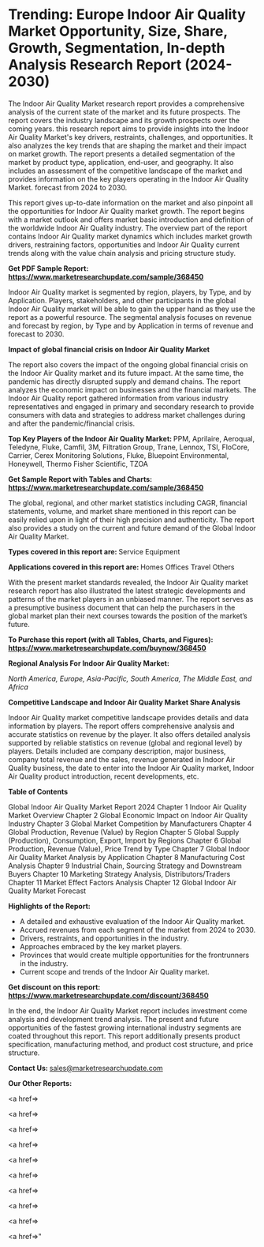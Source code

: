 # Trending: Europe Indoor Air Quality Market Opportunity, Size, Share, Growth, Segmentation, In-depth Analysis Research Report (2024-2030)

The Indoor Air Quality Market research report provides a comprehensive analysis of the current state of the market and its future prospects. The report covers the industry landscape and its growth prospects over the coming years. this research report aims to provide insights into the Indoor Air Quality Market's key drivers, restraints, challenges, and opportunities. It also analyzes the key trends that are shaping the market and their impact on market growth. The report presents a detailed segmentation of the market by product type, application, end-user, and geography. It also includes an assessment of the competitive landscape of the market and provides information on the key players operating in the Indoor Air Quality Market. forecast from 2024 to 2030.

This report gives up-to-date information on the market and also pinpoint all the opportunities for Indoor Air Quality market growth. The report begins with a market outlook and offers market basic introduction and definition of the worldwide Indoor Air Quality industry. The overview part of the report contains Indoor Air Quality market dynamics which includes market growth drivers, restraining factors, opportunities and Indoor Air Quality current trends along with the value chain analysis and pricing structure study.

<strong><b>Get PDF Sample Report: <a href=https://www.marketresearchupdate.com/sample/368450>https://www.marketresearchupdate.com/sample/368450</a></b></strong>

Indoor Air Quality market is segmented by region, players, by Type, and by Application. Players, stakeholders, and other participants in the global Indoor Air Quality market will be able to gain the upper hand as they use the report as a powerful resource. The segmental analysis focuses on revenue and forecast by region, by Type and by Application in terms of revenue and forecast to 2030.

<strong><b>Impact of global financial crisis on Indoor Air Quality Market</b></strong>

The report also covers the impact of the ongoing global financial crisis on the Indoor Air Quality market and its future impact. At the same time, the pandemic has directly disrupted supply and demand chains. The report analyzes the economic impact on businesses and the financial markets. The Indoor Air Quality report gathered information from various industry representatives and engaged in primary and secondary research to provide consumers with data and strategies to address market challenges during and after the pandemic/financial crisis.

<strong><b>Top Key Players of the Indoor Air Quality Market:
</b></strong>PPM, Aprilaire, Aeroqual, Teledyne, Fluke, Camfil, 3M, Filtration Group, Trane, Lennox, TSI, FloCore, Carrier, Cerex Monitoring Solutions, Fluke, Bluepoint Environmental, Honeywell, Thermo Fisher Scientific, TZOA<strong><b>
</b></strong>

<strong><b>Get Sample Report with Tables and Charts: <a href=https://www.marketresearchupdate.com/sample/368450>https://www.marketresearchupdate.com/sample/368450</a></b></strong>

The global, regional, and other market statistics including CAGR, financial statements, volume, and market share mentioned in this report can be easily relied upon in light of their high precision and authenticity. The report also provides a study on the current and future demand of the Global Indoor Air Quality Market.

<strong><b>Types covered in this report are:
</b></strong>Service
Equipment<strong><b>
</b></strong>

<strong><b>Applications covered in this report are:
</b></strong>Homes
Offices
Travel
Others<strong><b>
</b></strong>

With the present market standards revealed, the Indoor Air Quality market research report has also illustrated the latest strategic developments and patterns of the market players in an unbiased manner. The report serves as a presumptive business document that can help the purchasers in the global market plan their next courses towards the position of the market’s future.

<strong><b>To Purchase this report (with all Tables, Charts, and Figures): <a href=https://www.marketresearchupdate.com/buynow/368450>https://www.marketresearchupdate.com/buynow/368450</a></b></strong>

<strong><b>Regional Analysis For Indoor Air Quality Market:</b></strong>

<em><i>North America, Europe, Asia-Pacific, South America, The Middle East, and Africa</i></em>

<strong><b>Competitive Landscape and Indoor Air Quality Market Share Analysis</b></strong>

Indoor Air Quality market competitive landscape provides details and data information by players. The report offers comprehensive analysis and accurate statistics on revenue by the player. It also offers detailed analysis supported by reliable statistics on revenue (global and regional level) by players. Details included are company description, major business, company total revenue and the sales, revenue generated in Indoor Air Quality business, the date to enter into the Indoor Air Quality market, Indoor Air Quality product introduction, recent developments, etc.

<strong><b>Table of Contents</b></strong>

Global Indoor Air Quality Market Report 2024
Chapter 1 Indoor Air Quality Market Overview
Chapter 2 Global Economic Impact on Indoor Air Quality Industry
Chapter 3 Global Market Competition by Manufacturers
Chapter 4 Global Production, Revenue (Value) by Region
Chapter 5 Global Supply (Production), Consumption, Export, Import by Regions
Chapter 6 Global Production, Revenue (Value), Price Trend by Type
Chapter 7 Global Indoor Air Quality Market Analysis by Application
Chapter 8 Manufacturing Cost Analysis
Chapter 9 Industrial Chain, Sourcing Strategy and Downstream Buyers
Chapter 10 Marketing Strategy Analysis, Distributors/Traders
Chapter 11 Market Effect Factors Analysis
Chapter 12 Global Indoor Air Quality Market Forecast

<strong><b>Highlights of the Report:</b></strong>

- A detailed and exhaustive evaluation of the Indoor Air Quality market.
- Accrued revenues from each segment of the market from 2024 to 2030.
- Drivers, restraints, and opportunities in the industry.
- Approaches embraced by the key market players.
- Provinces that would create multiple opportunities for the frontrunners in the industry.
- Current scope and trends of the Indoor Air Quality market.

<strong><b>Get discount on this report: <a href=https://www.marketresearchupdate.com/discount/368450>https://www.marketresearchupdate.com/discount/368450</a></b></strong>

In the end, the Indoor Air Quality Market report includes investment come analysis and development trend analysis. The present and future opportunities of the fastest growing international industry segments are coated throughout this report. This report additionally presents product specification, manufacturing method, and product cost structure, and price structure.

<strong><b>Contact Us:
</b></strong>sales@marketresearchupdate.com

<strong>Our Other Reports:</strong>

<a href=></a>

<a href=></a>

<a href=></a>

<a href=></a>

<a href=></a>

<a href=></a>

<a href=></a>

<a href=></a>

<a href=></a>

<a href=></a>"
